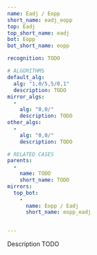 ```yaml
---
name: Eadj / Eopp
short_name: eadj_eopp
top: Eadj
top_short_name: eadj
bot: Eopp
bot_short_name: eopp

recognition: TODO

# ALGORITHMS
default_alg:
  alg: "1,0/5,5/0,1"
  description: TODO
mirror_algs:
  -
    alg: "0,0/"
    description: TODO
other_algs:
  -
    alg: "0,0/"
    description: TODO

# RELATED CASES
parents:
  -
    name: TODO
    short_name: TODO
mirrors:
  top_bot:
    -
      name: Eopp / Eadj
      short_name: eopp_eadj


---
```


Description TODO

